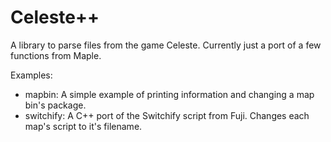 # Celeste++
A library to parse files from the game Celeste. Currently just a port of a few functions from Maple.

Examples:
* mapbin: A simple example of printing information and changing a map bin's package.
* switchify: A C++ port of the Switchify script from Fuji. Changes each map's script to it's filename.